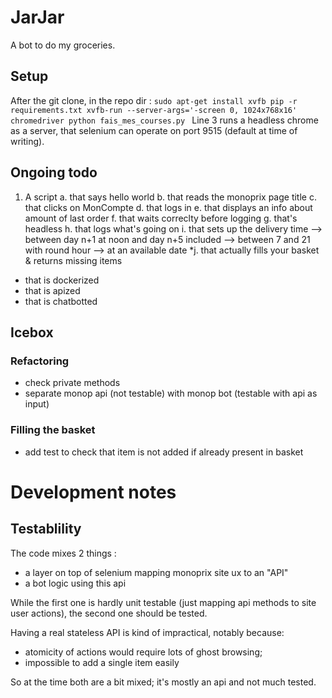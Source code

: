 # JarJar
A bot to do my groceries.

## Setup
After the git clone, in the repo dir :
`sudo apt-get install xvfb
pip -r requirements.txt
xvfb-run --server-args='-screen 0, 1024x768x16' chromedriver
python fais_mes_courses.py
`
Line 3 runs a headless chrome as a server, that selenium can operate on port 9515 (default at time of writing).

## Ongoing todo
1. A script
a. that says hello world
b. that reads the monoprix page title
c. that clicks on MonCompte
d. that logs in
e. that displays an info about amount of last order
f. that waits correclty before logging
g. that's headless
h. that logs what's going on
i. that sets up the delivery time
--> between day n+1 at noon and day n+5 included
--> between 7 and 21 with round hour
--> at an available date
*j. that actually fills your basket & returns missing items

- that is dockerized
- that is apized
- that is chatbotted

## Icebox
### Refactoring
- check private methods
- separate monop api (not testable) with monop bot (testable with api as input)

### Filling the basket
- add test to check that item is not added if already present in basket

# Development notes
## Testablility
The code mixes 2 things :
- a layer on top of selenium mapping monoprix site ux to an "API"
- a bot logic using this api

While the first one is hardly unit testable (just mapping api methods to site user actions), the second one should be tested.

Having a real stateless API is kind of impractical, notably because:
- atomicity of actions would require lots of ghost browsing;
- impossible to add a single item easily

So at the time both are a bit mixed; it's mostly an api and not much tested.
